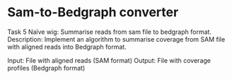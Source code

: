 # Sam-to-Bedgraph converter

Task 5
Naïve wig: Summarise reads from sam file to bedgraph format.
Description: Implement an algorithm to summarise coverage from SAM file with aligned reads into Bedgraph format.

Input: File with aligned reads (SAM format)
Output: File with coverage profiles (Bedgraph format)